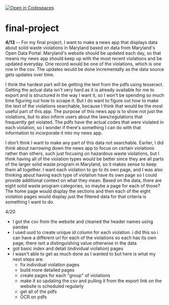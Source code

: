[![Open in Codespaces](https://classroom.github.com/assets/launch-codespace-7f7980b617ed060a017424585567c406b6ee15c891e84e1186181d67ecf80aa0.svg)](https://classroom.github.com/open-in-codespaces?assignment_repo_id=14703123)
# final-project

<strong>4/13</strong> --
For my final project, I want to make a news app that displays data about solid waste violations in Maryland based on data from Maryland's Open Data Portal. Maryland's website should be updated each day, so that means my news app should keep up with the most recent violations and be updated everyday. One record would be one of the violations, which is one row in the csv. The updates would be done incrementally as the data source gets updates over time.

I think the hardest part will be getting the text from the pdfs using tesseract. Getting the actual data isn't very hard as it is already available for me to export and is structured in the way I want it, so I won't be spending so much time figuring out how to scrape it. But I do want to figure out how to make the text of the violations searchable, because I think that would be the most useful part of this app. The purpose of this news app is to show not just the violations, but to also inform users about the laws/regulations that frequently get violated. The pdfs have the actual codes that were violated in each violation, so I wonder if there's something I can do with that information to incorporate it into my news app.

I don't think I want to make any part of this data not searchable. Earlier, I did think about narrowing down the news app to focus on certain violations rather than others, such just focusing on hazardous waste violations, but I think having all of the violation types would be better since they are all parts of the larger solid waste program in Maryland, so it makes sense to keep them all together. I want each violation to go to its own page, and I was also thinking about having each type of violation have its own page so I could provide additional context on what they mean. Based on the data, there are eight solid waste program categories, so maybe a page for each of those? The home page would display the sections and then each of the eight violation pages would display just the filtered data for that criteria is something I want to do. 

4/20 
* I got the csv from the website and cleaned the header names using pandas
* I used uuid to create unique id column for each violation. i did this so i can have a different url for each of the violations so each has its own page, there isnt a distinguishing value otherwise in the data
* got basic index and detail (individual violation) pages
* I wasn't able to get as much done as I wanted to but here is what my next steps are:
    * fix individual violation pages
    * build more detailed pages
    * create pages for each "group" of violations
    * make it so updating the csv and pulling it from the export link on the website is scheduled regularly
    * get all of the pdfs
    * OCR on pdfs